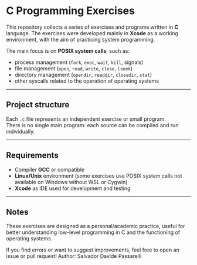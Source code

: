 # C Programming Exercises

This repository collects a series of exercises and programs written in **C** language.
The exercises were developed mainly in **Xcode** as a working environment, with the aim of practicing system programming. 

The main focus is on **POSIX system calls**, such as:
- process management (`fork`, `exec`, `wait`, `kill`, signals)
- file management (`open`, `read`, `write`, `close`, `lseek`)
- directory management (`opendir`, `readdir`, `closedir`, `stat`)
- other syscalls related to the operation of operating systems

---

## Project structure
Each `.c` file represents an independent exercise or small program.  
There is no single main program: each source can be compiled and run individually.

---

## Requirements
- Compiler **GCC** or compatible  
- **Linux/Unix** environment (some exercises use POSIX system calls not available on Windows without WSL or Cygwin)
- **Xcode** as IDE used for development and testing

---

## Notes
These exercises are designed as a personal/academic practice, useful for better understanding low-level programming in C and the functioning of operating systems. 

If you find errors or want to suggest improvements, feel free to open an issue or pull request!
Author:
Salvador Davide Passarelli
